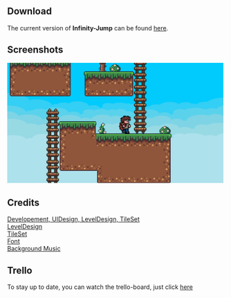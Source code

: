 ## Download
The current version of <b>Infinity-Jump</b> can be found <a href="Releases/LATEST.zip?raw=true">here</a>.

## Screenshots
<a href="Img/Screenshots">
 <img src="Img/Screenshots/Screenshot_3.png" width="500" height="auto"/>
</a>

## Credits

<a href="https://github.com/zManuu">Developement, UIDesign, LevelDesign, TileSet</a><br>
<a href="https://github.com/Cybermork">LevelDesign</a><br>
<a href="https://rottingpixels.itch.io/">TileSet</a><br>
<a href="https://fontspace.com/ghielz">Font</a><br>
<a href="https://icoso.itch.io/">Background Music</a>

## Trello
To stay up to date, you can watch the trello-board, just click 
<a href="https://trello.com/invite/b/8qlJeRb4/8f3d0882d43ebfd1b38348583c89c1dd/infinityjump">here</a>
